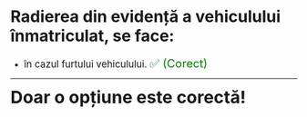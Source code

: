 # Radierea din evidență a vehiculului înmatriculat, se face:

- <span style="font-size: larger;">în cazul furtului vehiculului. <span style="color: green; font-size: larger;">✅ (Corect)</span></span>

---

<span style="font-size: 30px; font-weight: bold;">**Doar o opțiune este corectă!**</span>